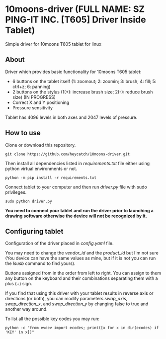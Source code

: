 # 10moons-driver (FULL NAME: SZ PING-IT INC.  [T605] Driver Inside Tablet)

Simple driver for 10moons T605 tablet for linux

## About

Driver which provides basic functionality for 10moons T605 tablet:
* 6 buttons on the tablet itself (1: zoomout; 2: zoomin; 3: brush; 4: fill; 5: ctrl+z; 6: panning)
* 2 buttons on the stylus (1(+): increase brush size; 2(-): reduce brush size) (IN PROGRESS)
* Correct X and Y positioning
* Pressure sensitivity

Tablet has 4096 levels in both axes and 2047 levels of pressure.

## How to use

Clone or download this repository.

```
git clone https://github.com/heycatch/10moons-driver.git
```

Then install all dependencies listed in _requirements.txt_ file either using python virtual environments or not.

```
python -m pip install -r requirements.txt
```

Connect tablet to your computer and then run _driver.py_ file with sudo privileges.

```
sudo python driver.py
```

**You need to connect your tablet and run the driver prior to launching a drawing software otherwise the device will not be recognized by it.**

## Configuring tablet

Configuration of the driver placed in _config.yaml_ file.

You may need to change the *vendor_id* and the *product_id* but I'm not sure (You device can have the same values as mine, but if it is not you can run the *lsusb* command to find yours).

Buttons assigned from in the order from left to right. You can assign to them any button on the keyboard and their combinations separating them with a plus (+) sign.

If you find that using this driver with your tablet results in reverse axis or directions (or both), you can modify parameters *swap_axis*, *swap_direction_x*, and *swap_direction_y* by changing false to true and another way around.

To list all the possible key codes you may run:
```
python -c "from evdev import ecodes; print([x for x in dir(ecodes) if 'KEY' in x])"
```